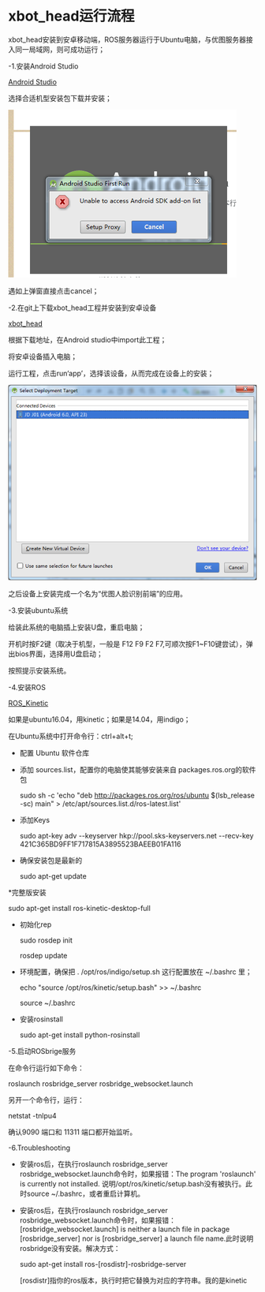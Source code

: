 # xbot_head运行流程

xbot_head安装到安卓移动端，ROS服务器运行于Ubuntu电脑，与优图服务器接入同一局域网，则可成功运行；

-1.安装Android Studio

[Android Studio](http://www.android-studio.org/)

选择合适机型安装包下载并安装；

![IMG1](images/1.png)


遇如上弹窗直接点击cancel；

-2.在git上下载xbot_head工程并安装到安卓设备

[xbot_head](https://github.com/lazyparser/xbot_head)

根据下载地址，在Android studio中import此工程；

将安卓设备插入电脑；

运行工程，点击run‘app’，选择该设备，从而完成在设备上的安装；

![IMG2](images/2.png)

之后设备上安装完成一个名为“优图人脸识别前端”的应用。

-3.安装ubuntu系统

给装此系统的电脑插上安装U盘，重启电脑；

开机时按F2键（取决于机型，一般是 F12 F9 F2 F7,可顺次按F1~F10键尝试），弹出bios界面，选择用U盘启动；

按照提示安装系统。

-4.安装ROS

[ROS_Kinetic](http://wiki.ros.org/kinetic/Installation/Ubuntu)

如果是ubuntu16.04，用kinetic；如果是14.04，用indigo；

在Ubuntu系统中打开命令行：ctrl+alt+t;

* 配置 Ubuntu 软件仓库

* 添加 sources.list，配置你的电脑使其能够安装来自 packages.ros.org的软件包

  sudo sh -c 'echo "deb http://packages.ros.org/ros/ubuntu $(lsb_release -sc) main" > /etc/apt/sources.list.d/ros-latest.list'

* 添加Keys

  sudo apt-key adv --keyserver hkp://pool.sks-keyservers.net --recv-key 421C365BD9FF1F717815A3895523BAEEB01FA116

* 确保安装包是最新的

  sudo apt-get update

*完整版安装

  sudo apt-get install ros-kinetic-desktop-full

* 初始化rep

  sudo rosdep init
  
  rosdep update

* 环境配置，确保把 . /opt/ros/indigo/setup.sh 这行配置放在 ~/.bashrc 里；

  echo "source /opt/ros/kinetic/setup.bash" >> ~/.bashrc
  
  source ~/.bashrc

* 安装rosinstall

  sudo apt-get install python-rosinstall

-5.启动ROSbrige服务

在命令行运行如下命令：

  roslaunch rosbridge_server rosbridge_websocket.launch

另开一个命令行，运行：

  netstat -tnlpu4
  
确认9090 端口和 11311 端口都开始监听。

-6.Troubleshooting

* 安装ros后，在执行roslaunch rosbridge_server rosbridge_websocket.launch命令时，如果报错：The program 'roslaunch' is currently not installed. 说明/opt/ros/kinetic/setup.bash没有被执行。此时source ~/.bashrc，或者重启计算机。

* 安装ros后，在执行roslaunch rosbridge_server rosbridge_websocket.launch命令时，如果报错：[rosbridge_websocket.launch] is neither a launch file in package [rosbridge_server] nor is [rosbridge_server] a launch file name.此时说明rosbridge没有安装。解决方式：

  sudo apt-get install ros-[rosdistr]-rosbridge-server

  [rosdistr]指你的ros版本，执行时把它替换为对应的字符串。我的是kinetic
